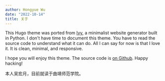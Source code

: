 ```yaml
---
author: Hongyue Wu
date: "2022-10-14"
title: 关于
---
```


This Hugo theme was ported from [Ivy](https://github.com/dmulholland/ivy), a minimalist website generator built in Python. I don't have time to document this theme. You have to read the source code to understand what it can do. All I can say for now is that I love it. It is clean, minimal, and responsive.

I hope you will enjoy this theme. The source code is [on Github](https://github.com/yihui/hugo-ivy). Happy hacking!

本人吴宏月，目前就读于曲靖师范学院。
